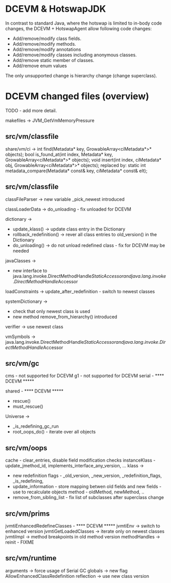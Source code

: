 DCEVM & HotswapJDK
==============================
In contrast to standard Java, where the hotswap is limited to in-body code changes, the DCEVM + HotswapAgent allow following code changes:

* Add/remove/modify class fields.
* Add/remove/modify methods. 
* Add/remove/modify annotations
* Add/remove/modify classes including anonymous classes. 
* Add/remove static member of classes. 
* Add/remove enum values

The only unsupported change is hierarchy change (change superclass).


DCEVM changed files (overview)
==============================
TODO - add more detail.

makefiles -> JVM_GetVmMemoryPressure

src/vm/classfile
----------------

share/vm/ci ->
  int find(Metadata* key, GrowableArray<ciMetadata*>* objects);
  bool is_found_at(int index, Metadata* key, GrowableArray<ciMetadata*>* objects);
  void insert(int index, ciMetadata* obj, GrowableArray<ciMetadata*>* objects);
replaced by:
    static int metadata_compare(Metadata* const& key, ciMetadata* const& elt);

src/vm/classfile
----------------

classFileParser -> new variable _pick_newest introduced

classLoaderData -> do_unloading - fix unloaded for DCEVM

dictionary ->
 - update_klass() -> update class entry in the Dictionary
 - rollback_redefinition() -> rever all class entries to old_version() in the Dictionary
 - do_unloading() -> do not unload redefined class - fix for DCEVM may be needed

javaClasses -> 
  - new interface to java.lang.invoke.DirectMethodHandle$StaticAccessor and java.lang.invoke.DirectMethodHandle$Accessor

loadConstraints -> update_after_redefinition - switch to newest classes

systemDictionary ->
  - check that only newest class is used
  - new method remove_from_hierarchy() introduced

verifier -> use newest class

vmSymbols -> java.lang.invoke.DirectMethodHandle$StaticAccessor and java.lang.invoke.DirectMethodHandle$Accessor

src/vm/gc
----------------
cms - not supported for DCEVM
g1 -  not supported for DCEVM
serial - **** DCEVM *****

shared - **** DCEVM *****
 - rescue()
 - must_rescue()


Universe ->
  - _is_redefining_gc_run
  - root_oops_do() - iterate over all objects

src/vm/oops
----------------
cache - clear_entries, disable field modification checks
instanceKlass - update_jmethod_id, implements_interface_any_version, ...
klass ->
  - new redefinition flags - _old_version, _new_version, _redefinition_flags, _is_redefining,
  - update_information - store mapping betwen old fields and new fields - use to recalculate objects
method - oldMethod, newMethod, ..
  - remove_from_sibling_list - fix list of subclasses after superclass change

src/vm/prims
----------------
jvmtiEnhancedRedefineClasses - **** DCEVM *****
jvmtiEnv -> switch to enhanced version
jvmtiGetLoadedClasses -> iterate only on newest classes
jvmtiImpl -> method breakpoints in old method version
methodHandles -> reinit - FIXME

src/vm/runtime
----------------
arguments -> force usage of Serial GC
globals -> new flag AllowEnhancedClassRedefinition
reflection -> use new class version
